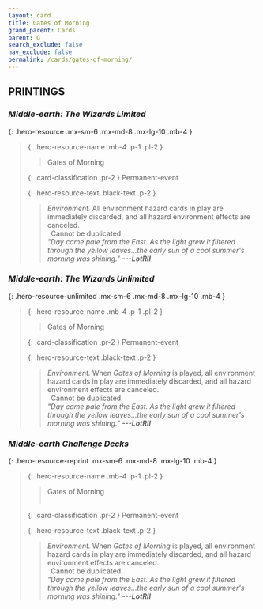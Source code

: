```yaml
---
layout: card
title: Gates of Morning
grand_parent: Cards
parent: G
search_exclude: false
nav_exclude: false
permalink: /cards/gates-of-morning/
---
```


## PRINTINGS


### _Middle-earth: The Wizards Limited_

{: .hero-resource .mx-sm-6 .mx-md-8 .mx-lg-10 .mb-4 }
> {: .hero-resource-name .mb-4 .p-1 .pl-2 }
> > <div class="card-mp"></div>
> > <div class="card-name">Gates of Morning</div>
>
> {: .card-classification .pr-2 }
> Permanent-event
>
> {: .hero-resource-text .black-text .p-2 }
> > _Environment._ All environment hazard cards in play are immediately discarded, and all hazard environment effects are canceled. <br>&ensp;Cannot be duplicated. <br>_"Day came pale from the East. As the light grew it filtered through the yellow leaves...the early sun of a cool summer's morning was shining."_ ***---&#65279;LotRII*** 
> 

### _Middle-earth: The Wizards Unlimited_

{: .hero-resource-unlimited .mx-sm-6 .mx-md-8 .mx-lg-10 .mb-4 }
> {: .hero-resource-name .mb-4 .p-1 .pl-2 }
> > <div class="card-mp"></div>
> > <div class="card-name">Gates of Morning</div>
>
> {: .card-classification .pr-2 }
> Permanent-event
>
> {: .hero-resource-text .black-text .p-2 }
> > _Environment._ When _Gates of Morning_ is played, all environment hazard cards in play are immediately discarded, and all hazard environment effects are canceled. <br>&ensp;Cannot be duplicated. <br>_"Day came pale from the East. As the light grew it filtered through the yellow leaves...the early sun of a cool summer's morning was shining."_ ***---&#65279;LotRII*** 
> 

### _Middle-earth Challenge Decks_

{: .hero-resource-reprint .mx-sm-6 .mx-md-8 .mx-lg-10 .mb-4 }
> {: .hero-resource-name .mb-4 .p-1 .pl-2 }
> > <div class="card-mp"></div>
> > <div class="card-name">Gates of Morning</div>
> > &nbsp;
>
> {: .card-classification .pr-2 }
> Permanent-event
>
> {: .hero-resource-text .black-text .p-2 }
> > _Environment._ When _Gates of Morning_ is played, all environment hazard cards in play are immediately discarded, and all hazard environment effects are canceled. <br>&ensp;Cannot be duplicated. <br>_"Day came pale from the East. As the light grew it filtered through the yellow leaves...the early sun of a cool summer's morning was shining."_ ***---&#65279;LotRII*** 
> 
